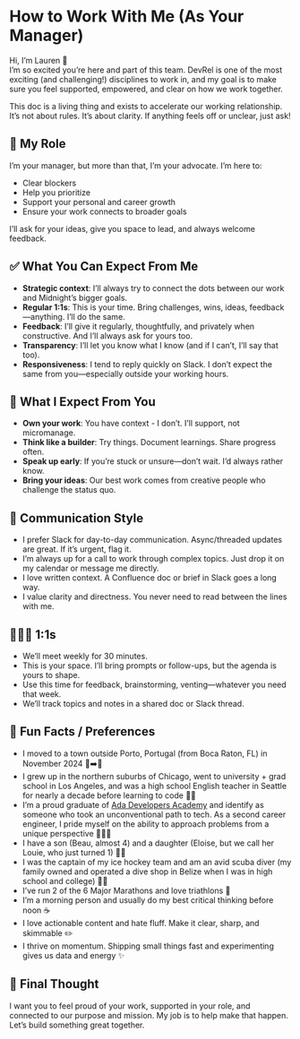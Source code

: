# How to Work With Me (As Your Manager)

Hi, I’m Lauren 👋  
I’m so excited you’re here and part of this team. DevRel is one of the most exciting (and challenging!) disciplines to work in, and my goal is to make sure you feel supported, empowered, and clear on how we work together.

This doc is a living thing and exists to accelerate our working relationship. It’s not about rules. It’s about clarity. If anything feels off or unclear, just ask!

## 🧭 My Role

I’m your manager, but more than that, I’m your advocate. I’m here to:

- Clear blockers
- Help you prioritize
- Support your personal and career growth
- Ensure your work connects to broader goals

I’ll ask for your ideas, give you space to lead, and always welcome feedback.

## ✅ What You Can Expect From Me

- **Strategic context**: I’ll always try to connect the dots between our work and Midnight’s bigger goals.
- **Regular 1:1s**: This is your time. Bring challenges, wins, ideas, feedback—anything. I’ll do the same.
- **Feedback**: I’ll give it regularly, thoughtfully, and privately when constructive. And I’ll always ask for yours too.
- **Transparency**: I’ll let you know what I know (and if I can’t, I’ll say that too).
- **Responsiveness**: I tend to reply quickly on Slack. I don’t expect the same from you—especially outside your working hours.

## 🙌 What I Expect From You

- **Own your work**: You have context - I don’t. I’ll support, not micromanage.
- **Think like a builder**: Try things. Document learnings. Share progress often.
- **Speak up early**: If you’re stuck or unsure—don’t wait. I’d always rather know.
- **Bring your ideas**: Our best work comes from creative people who challenge the status quo.

## 💬 Communication Style

- I prefer Slack for day-to-day communication. Async/threaded updates are great. If it’s urgent, flag it.
- I’m always up for a call to work through complex topics. Just drop it on my calendar or message me directly.
- I love written context. A Confluence doc or brief in Slack goes a long way.
- I value clarity and directness. You never need to read between the lines with me.

## 🧑‍🤝‍🧑 1:1s

- We’ll meet weekly for 30 minutes.
- This is your space. I’ll bring prompts or follow-ups, but the agenda is yours to shape.
- Use this time for feedback, brainstorming, venting—whatever you need that week.
- We’ll track topics and notes in a shared doc or Slack thread.

## 🌈 Fun Facts / Preferences

- I moved to a town outside Porto, Portugal (from Boca Raton, FL) in November 2024 🌴➡️🍷 
- I grew up in the northern suburbs of Chicago, went to university + grad school in Los Angeles, and was a high school English teacher in Seattle for nearly a decade before learning to code 👩‍💻
- I’m a proud graduate of [Ada Developers Academy](https://adadevelopersacademy.org/) and identify as someone who took an unconventional path to tech. As a second career engineer, I pride myself on the ability to approach problems from a unique perspective 👩🏼‍🎓 
- I have a son (Beau, almost 4) and a daughter (Eloise, but we call her Louie, who just turned 1) 👫🏼
- I was the captain of my ice hockey team and am an avid scuba diver (my family owned and operated a dive shop in Belize when I was in high school and college) 🏒🤿
- I’ve run 2 of the 6 Major Marathons and love triathlons 👟 
- I’m a morning person and usually do my best critical thinking before noon ☕ 
- I love actionable content and hate fluff. Make it clear, sharp, and skimmable ✏️
- I thrive on momentum. Shipping small things fast and experimenting gives us data and energy ✨

## 🎯 Final Thought

I want you to feel proud of your work, supported in your role, and connected to our purpose and mission. My job is to help make that happen. Let’s build something great together.
